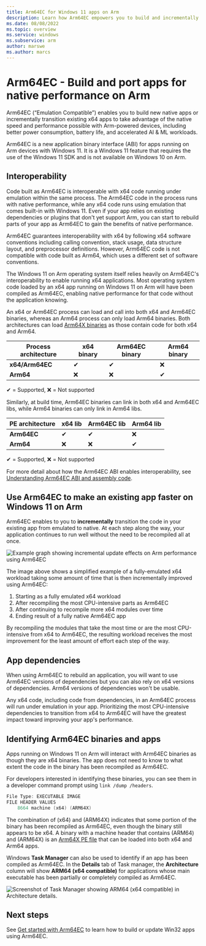 ```yaml
---
title: Arm64EC for Windows 11 apps on Arm
description: Learn how Arm64EC empowers you to build and incrementally update apps that benefit from native performance on Arm devices, without interrupting your current x64 functionality.
ms.date: 08/08/2022
ms.topic: overview
ms.service: windows
ms.subservice: arm
author: marswe
ms.author: marcs
---
```


# Arm64EC - Build and port apps for native performance on Arm

Arm64EC (“Emulation Compatible”) enables you to build new native apps or incrementally transition existing x64 apps to take advantage of the native speed and performance possible with Arm-powered devices, including better power consumption, battery life, and accelerated AI & ML workloads.

Arm64EC is a new application binary interface (ABI) for apps running on Arm devices with Windows 11. It is a Windows 11 feature that requires the use of the Windows 11 SDK and is not available on Windows 10 on Arm.

## Interoperability

Code built as Arm64EC is interoperable with x64 code running under emulation within the same process.  The Arm64EC code in the process runs with native performance, while any x64 code runs using emulation that comes built-in with Windows 11. Even if your app relies on existing dependencies or plugins that don't yet support Arm, you can start to rebuild parts of your app as Arm64EC to gain the benefits of native performance.

Arm64EC guarantees interoperability with x64 by following x64 software conventions including calling convention, stack usage, data structure layout, and preprocessor definitions. However, Arm64EC code is not compatible with code built as Arm64, which uses a different set of software conventions.

The Windows 11 on Arm operating system itself relies heavily on Arm64EC's interoperability to enable running x64 applications.  Most operating system code loaded by an x64 app running on Windows 11 on Arm will have been compiled as Arm64EC, enabling native performance for that code without the application knowing. 

An x64 or Arm64EC process can load and call into both x64 and Arm64EC binaries, whereas an Arm64 process can only load Arm64 binaries.  Both architectures can load [Arm64X binaries](./arm64x-pe.md) as those contain code for both x64 and Arm64.

|Process architecture |x64 binary |Arm64EC binary |Arm64 binary |
|---|---|---|---|
|**x64/Arm64EC** |✔ |✔ |❌ |
|**Arm64** |❌ |❌ |✔ |

✔ = Supported,
❌ = Not supported

Similarly, at build time, Arm64EC binaries can link in both x64 and Arm64EC libs, while Arm64 binaries can only link in Arm64 libs. 

|PE architecture |x64 lib |Arm64EC lib |Arm64 lib |
|---|---|---|---|
|**Arm64EC** |✔ |✔ |❌ |
|**Arm64** |❌ |❌ |✔ |

✔ = Supported,
❌ = Not supported

For more detail about how the Arm64EC ABI enables interoperability, see [Understanding Arm64EC ABI and assembly code](./arm64ec-abi.md).

## Use Arm64EC to make an existing app faster on Windows 11 on Arm

Arm64EC enables to you to **incrementally** transition the code in your existing app from emulated to native. At each step along the way, your application continues to run well without the need to be recompiled all at once.

![Example graph showing incremental update effects on Arm performance using Arm64EC](./images/arm64ec-incremental-update.png)

The image above shows a simplified example of a fully-emulated x64 workload taking some amount of time that is then incrementally improved using Arm64EC:

1. Starting as a fully emulated x64 workload
2. After recompiling the most CPU-intensive parts as Arm64EC
3. After continuing to recompile more x64 modules over time
4. Ending result of a fully native Arm64EC app

By recompiling the modules that take the most time or are the most CPU-intensive from x64 to Arm64EC, the resulting workload receives the most improvement for the least amount of effort each step of the way.

## App dependencies

When using Arm64EC to rebuild an application, you will want to use Arm64EC versions of dependencies but you can also rely on x64 versions of dependencies. Arm64 versions of dependencies won't be usable.

Any x64 code, including code from dependencies, in an Arm64EC process will run under emulation in your app. Prioritizing the most CPU-intensive dependencies to transition from x64 to Arm64EC will have the greatest impact toward improving your app's performance.

## Identifying Arm64EC binaries and apps

Apps running on Windows 11 on Arm will interact with Arm64EC binaries as though they are x64 binaries. The app does not need to know to what extent the code in the binary has been recompiled as Arm64EC.  

For developers interested in identifying these binaries, you can see them in a developer command prompt using `link /dump /headers`.

```powershell
File Type: EXECUTABLE IMAGE
FILE HEADER VALUES
    8664 machine (x64) (ARM64X)
```

The combination of (x64) and (ARM64X) indicates that some portion of the binary has been recompiled as Arm64EC, even though the binary still appears to be x64. A binary with a machine header that contains (ARM64) and (ARM64X) is an [Arm64X PE file](./arm64x-pe.md) that can be loaded into both x64 and Arm64 apps.

Windows **Task Manager** can also be used to identify if an app has been compiled as Arm64EC. In the **Details** tab of Task manager, the **Architecture** column will show **ARM64 (x64 compatible)** for applications whose main executable has been partially or completely compiled as Arm64EC.

![Screenshot of Task Manager showing ARM64 (x64 compatible) in Architecture details.](./images/arm64ec-task-manager.png)

## Next steps

See [Get started with Arm64EC](./arm64ec-build.md) to learn how to build or update Win32 apps using Arm64EC.
